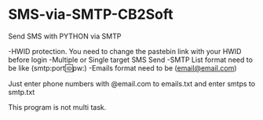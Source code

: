 # SMS-via-SMTP-CB2Soft
Send SMS with PYTHON via SMTP

-HWID protection. You need to change the pastebin link with your HWID before login
-Multiple or Single target SMS Send
-SMTP List format need to be like (smtp:port:id:pw:)
-Emails format need to be (email@email.com)

Just enter phone numbers with @email.com to emails.txt and enter smtps to smtp.txt

This program is not multi task.
